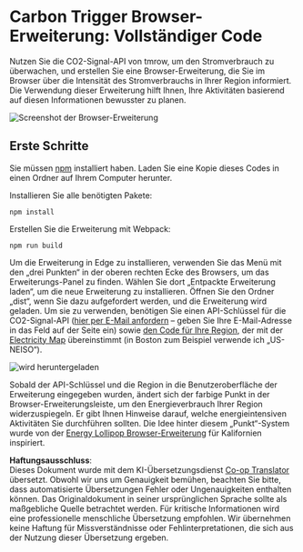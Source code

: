 <!--
CO_OP_TRANSLATOR_METADATA:
{
  "original_hash": "21b364c158c8e4f698de65eeac16c9fe",
  "translation_date": "2025-08-24T13:22:30+00:00",
  "source_file": "5-browser-extension/solution/translation/README.ms.md",
  "language_code": "de"
}
-->
# Carbon Trigger Browser-Erweiterung: Vollständiger Code

Nutzen Sie die CO2-Signal-API von tmrow, um den Stromverbrauch zu überwachen, und erstellen Sie eine Browser-Erweiterung, die Sie im Browser über die Intensität des Stromverbrauchs in Ihrer Region informiert. Die Verwendung dieser Erweiterung hilft Ihnen, Ihre Aktivitäten basierend auf diesen Informationen bewusster zu planen.

![Screenshot der Browser-Erweiterung](../../../../../5-browser-extension/extension-screenshot.png)

## Erste Schritte

Sie müssen [npm](https://npmjs.com) installiert haben. Laden Sie eine Kopie dieses Codes in einen Ordner auf Ihrem Computer herunter.

Installieren Sie alle benötigten Pakete:

```
npm install
```

Erstellen Sie die Erweiterung mit Webpack:

```
npm run build
```

Um die Erweiterung in Edge zu installieren, verwenden Sie das Menü mit den „drei Punkten“ in der oberen rechten Ecke des Browsers, um das Erweiterungs-Panel zu finden. Wählen Sie dort „Entpackte Erweiterung laden“, um die neue Erweiterung zu installieren. Öffnen Sie den Ordner „dist“, wenn Sie dazu aufgefordert werden, und die Erweiterung wird geladen. Um sie zu verwenden, benötigen Sie einen API-Schlüssel für die CO2-Signal-API ([hier per E-Mail anfordern](https://www.co2signal.com/) – geben Sie Ihre E-Mail-Adresse in das Feld auf der Seite ein) sowie [den Code für Ihre Region](http://api.electricitymap.org/v3/zones), der mit der [Electricity Map](https://www.electricitymap.org/map) übereinstimmt (in Boston zum Beispiel verwende ich „US-NEISO“).

![wird heruntergeladen](../../../../../5-browser-extension/install-on-edge.png)

Sobald der API-Schlüssel und die Region in die Benutzeroberfläche der Erweiterung eingegeben wurden, ändert sich der farbige Punkt in der Browser-Erweiterungsleiste, um den Energieverbrauch Ihrer Region widerzuspiegeln. Er gibt Ihnen Hinweise darauf, welche energieintensiven Aktivitäten Sie durchführen sollten. Die Idee hinter diesem „Punkt“-System wurde von der [Energy Lollipop Browser-Erweiterung](https://energylollipop.com/) für Kalifornien inspiriert.

**Haftungsausschluss**:  
Dieses Dokument wurde mit dem KI-Übersetzungsdienst [Co-op Translator](https://github.com/Azure/co-op-translator) übersetzt. Obwohl wir uns um Genauigkeit bemühen, beachten Sie bitte, dass automatisierte Übersetzungen Fehler oder Ungenauigkeiten enthalten können. Das Originaldokument in seiner ursprünglichen Sprache sollte als maßgebliche Quelle betrachtet werden. Für kritische Informationen wird eine professionelle menschliche Übersetzung empfohlen. Wir übernehmen keine Haftung für Missverständnisse oder Fehlinterpretationen, die sich aus der Nutzung dieser Übersetzung ergeben.